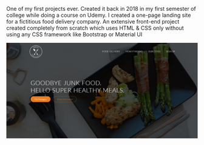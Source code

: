One of my first projects ever. Created it back in 2018 in my first semester of college while doing a course on Udemy.
I created a one-page landing site for a fictitious food delivery company.
An extensive front-end project created completely from scratch which uses HTML & CSS only without using any CSS framework like Bootstrap or Material UI

![Omnifood Website](omnifood-project.png)


